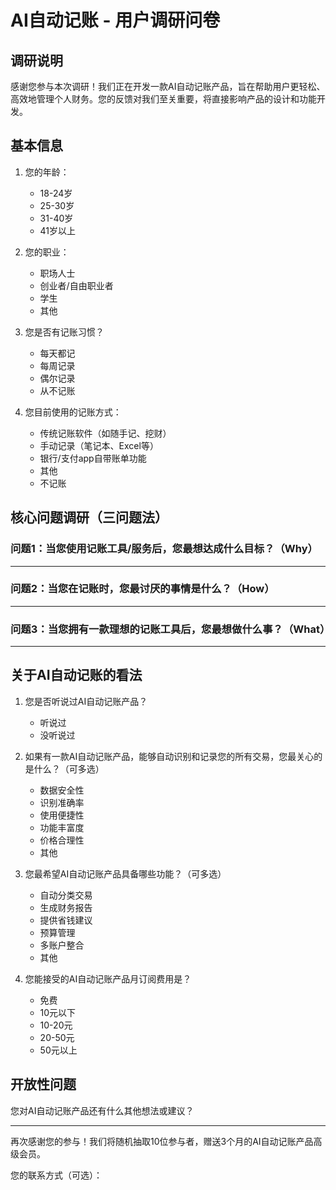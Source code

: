 # AI自动记账 - 用户调研问卷

## 调研说明
感谢您参与本次调研！我们正在开发一款AI自动记账产品，旨在帮助用户更轻松、高效地管理个人财务。您的反馈对我们至关重要，将直接影响产品的设计和功能开发。

## 基本信息
1. 您的年龄：
   - 18-24岁
   - 25-30岁
   - 31-40岁
   - 41岁以上

2. 您的职业：
   - 职场人士
   - 创业者/自由职业者
   - 学生
   - 其他

3. 您是否有记账习惯？
   - 每天都记
   - 每周记录
   - 偶尔记录
   - 从不记账

4. 您目前使用的记账方式：
   - 传统记账软件（如随手记、挖财）
   - 手动记录（笔记本、Excel等）
   - 银行/支付app自带账单功能
   - 其他
   - 不记账

## 核心问题调研（三问题法）

### 问题1：当您使用记账工具/服务后，您最想达成什么目标？（Why）

_____________________________________________________________

### 问题2：当您在记账时，您最讨厌的事情是什么？（How）

_____________________________________________________________

### 问题3：当您拥有一款理想的记账工具后，您最想做什么事？（What）

_____________________________________________________________

## 关于AI自动记账的看法
1. 您是否听说过AI自动记账产品？
   - 听说过
   - 没听说过

2. 如果有一款AI自动记账产品，能够自动识别和记录您的所有交易，您最关心的是什么？（可多选）
   - 数据安全性
   - 识别准确率
   - 使用便捷性
   - 功能丰富度
   - 价格合理性
   - 其他

3. 您最希望AI自动记账产品具备哪些功能？（可多选）
   - 自动分类交易
   - 生成财务报告
   - 提供省钱建议
   - 预算管理
   - 多账户整合
   - 其他

4. 您能接受的AI自动记账产品月订阅费用是？
   - 免费
   - 10元以下
   - 10-20元
   - 20-50元
   - 50元以上

## 开放性问题
您对AI自动记账产品还有什么其他想法或建议？

_____________________________________________________________

再次感谢您的参与！我们将随机抽取10位参与者，赠送3个月的AI自动记账产品高级会员。

您的联系方式（可选）：